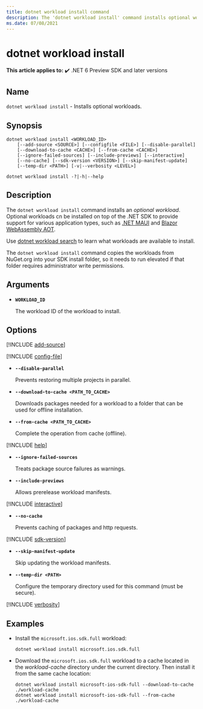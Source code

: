 ```yaml
---
title: dotnet workload install command
description: The 'dotnet workload install' command installs optional workloads.
ms.date: 07/08/2021
---
```

# dotnet workload install

**This article applies to:** ✔️ .NET 6 Preview SDK and later versions

## Name

`dotnet workload install` - Installs optional workloads.

## Synopsis

```dotnetcli
dotnet workload install <WORKLOAD_ID>
    [--add-source <SOURCE>] [--configfile <FILE>] [--disable-parallel]
    [--download-to-cache <CACHE>] [--from-cache <CACHE>]
    [--ignore-failed-sources] [--include-previews] [--interactive]
    [--no-cache] [--sdk-version <VERSION>] [--skip-manifest-update]
    [--temp-dir <PATH>] [-v|--verbosity <LEVEL>]

dotnet workload install -?|-h|--help
```

## Description

The `dotnet workload install` command installs an *optional workload*. Optional workloads cn be installed on top of the .NET SDK to provide support for various application types, such as [.NET MAUI](/dotnet/maui/what-is-maui) and [Blazor WebAssembly AOT](https://devblogs.microsoft.com/aspnet/asp-net-core-updates-in-net-6-preview-4/#blazor-webassembly-ahead-of-time-aot-compilation).

Use [dotnet workload search](dotnet-workload-search.md) to learn what workloads are available to install.

The `dotnet workload install` command copies the workloads from NuGet.org into your SDK install folder, so it needs to run elevated if that folder requires administrator write permissions.

## Arguments

- **`WORKLOAD_ID`**

  The workload ID of the workload to install.

## Options

<!-- markdownlint-disable MD012 -->

[!INCLUDE [add-source](../../../includes/cli-add-source.md)]

[!INCLUDE [config-file](../../../includes/cli-configfile.md)]

- **`--disable-parallel`**

  Prevents restoring multiple projects in parallel.

- **`--download-to-cache <PATH_TO_CACHE>`**

  Downloads packages needed for a workload to a folder that can be used for offline installation.

- **`--from-cache <PATH_TO_CACHE>`**

  Complete the operation from cache (offline).

[!INCLUDE [help](../../../includes/cli-help.md)]

- **`--ignore-failed-sources`**

  Treats package source failures as warnings.

- **`--include-previews`**

  Allows prerelease workload manifests.

[!INCLUDE [interactive](../../../includes/cli-interactive.md)]

- **`--no-cache`**

  Prevents caching of packages and http requests.

[!INCLUDE [sdk-version](../../../includes/cli-sdk-version.md)]

- **`--skip-manifest-update`**

  Skip updating the workload manifests.

- **`--temp-dir <PATH>`**

  Configure the temporary directory used for this command (must be secure).

[!INCLUDE [verbosity](../../../includes/cli-verbosity-minimal.md)]

## Examples

- Install the `microsoft.ios.sdk.full` workload:

  ```dotnetcli
  dotnet workload install microsoft.ios.sdk.full
  ```

- Download the `microsoft.ios.sdk.full` workload to a cache located in the *workload-cache* directory under the current directory. Then install it from the same cache location:

  ```dotnetcli
  dotnet workload install microsoft-ios-sdk-full --download-to-cache ./workload-cache
  dotnet workload install microsoft-ios-sdk-full --from-cache ./workload-cache
  ```
